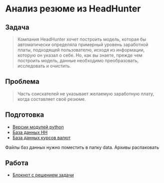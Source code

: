 # Анализ резюме из HeadHunter

## Задача
> Компания HeadHunter хочет построить модель, которая бы автоматически определяла примерный уровень заработной платы, подходящей пользователю, исходя из информации, которую он указал о себе. Но, как вы знаете, прежде чем построить модель, данные необходимо преобразовать, исследовать и очистить.

## Проблема
> Часть соискателей не указывает желаемую заработную плату, когда составляет своё резюме.

## Подготовка
- [Версии модулей python](../../requirements.txt)
- [База данных HH](https://drive.usercontent.google.com/download?id=1Kb78mAWYKcYlellTGhIjPI-bCcKbGuTn&export=download&authuser=0&confirm=t&uuid=879cedbb-27e6-41b3-a658-738e527571fe&at=AENtkXaDQv74Ii0yJRi0ZmkFTv7M%3A1730718888188)
- [База данных курсов валют](https://lms-cdn.skillfactory.ru/assets/courseware/v1/15abf80f45a2f3e93c3274101b451c67/asset-v1:SkillFactory+DSPRMGU+2023_FEB+type@asset+block/ExchangeRates.zip)

Файлы баз данных нужно поместить в папку data. Архивы распаковать

## Работа
- [Блокнот с решением задачи](Project-1.ipynb)